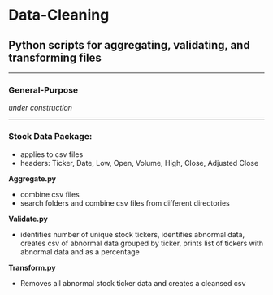 # Data-Cleaning
## Python scripts for aggregating, validating, and transforming files

---
### General-Purpose

 *under construction* 
 
---
### Stock Data Package:
- applies to csv files
- headers: Ticker, Date, Low, Open, Volume, High, Close, Adjusted Close

**Aggregate.py** 
- combine csv files 
- search folders and combine csv files from different directories

**Validate.py**
- identifies number of unique stock tickers, identifies abnormal data, creates csv of abnormal data grouped by ticker, prints list of tickers with abnormal data and as a percentage 

**Transform.py**
- Removes all abnormal stock ticker data and creates a cleansed csv






